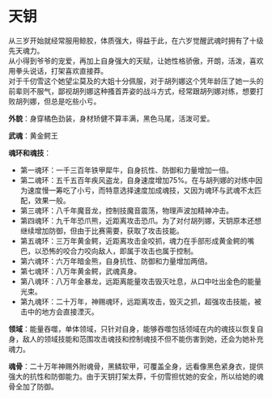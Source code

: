 # 天钥

从三岁开始就经常服用鲸胶，体质强大，得益于此，在六岁觉醒武魂时拥有了十级先天魂力。<br>
从小得到爷爷的宠爱，再加上自身强大的天赋，让她性格骄傲，开朗，活泼，喜欢用拳头说话，打架喜欢直接莽。<br>
对于千仞雪这个她望尘莫及的大姐十分佩服，对于胡列娜这个凭年龄压了她一头的前辈则不服气，鄙视胡列娜这种搔首弄姿的战斗方式，经常跟胡列娜对练，想要打败胡列娜，但总是吃些小亏。

**外貌**：身穿橘色劲装，身材矫健不算丰满，黑色马尾，活泼可爱。

**武魂**：黄金鳄王

**魂环和魂技**：
* 第一魂环：一千三百年铁甲犀牛，自身抗性、防御和力量增加一倍。
* 第二魂环：五千五百年疾风盗龙，自身速度增加75%。在与胡列娜的对练中因为速度慢一筹吃了小亏，而特意选择速度加成魂技，又因为魂环与武魂不太匹配，效果一般。
* 第三魂环：八千年魔音龙，控制技魔音震荡，物理声波加精神冲击。
* 第四魂环：九千年恐爪熊，近距离攻击恐爪。为了对付胡列娜，天钥原本还想继续增加防御，但由于比赛需要，获取了攻击技能。
* 第五魂环：三万年黄金鳄，近距离攻击金咬抓，魂力在手部形成黄金鳄的嘴巴，以恐怖的咬合力咬向敌人，即属于攻击也属于控制。
* 第六魂环：六万年暗金熊，自身抗性、防御和力量增加两倍。
* 第七魂环：八万年黄金鳄，武魂真身。
* 第八魂环：八万年金暴龙，远距离能量攻击毁灭吐息，从口中吐出金色的能量光束。
* 第九魂环：二十万年，神赐魂环，远距离攻击，毁灭之抓，超强攻击技能，被击中的地方会直接湮灭。

**领域**：能量吞噬，单体领域，只针对自身，能够吞噬包括领域在内的魂技以恢复自身，敌人的领域技能和范围攻击魂技和控制魂技不但不能伤害到她，还会为她补充魂力。

**魂骨**：二十万年神赐外附魂骨，黑鳞软甲，可覆盖全身，远看像黑色紧身衣，提供强大的抗性和防御能力。由于天钥打架太莽，千仞雪担忧她的安全，所以给她的魂骨全加了防御。